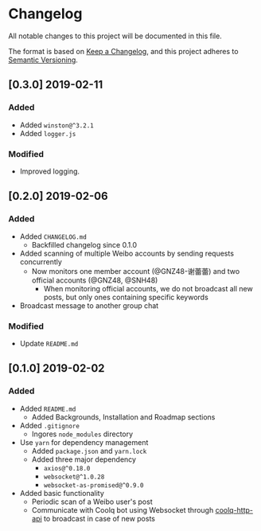 # Changelog
All notable changes to this project will be documented in this file.

The format is based on [Keep a Changelog](https://keepachangelog.com/en/1.0.0/),
and this project adheres to [Semantic Versioning](https://semver.org/spec/v2.0.0.html).

## [0.3.0] 2019-02-11
### Added
- Added `winston@^3.2.1`
- Added `logger.js`

### Modified
- Improved logging.


## [0.2.0] 2019-02-06
### Added
- Added `CHANGELOG.md`
  - Backfilled changelog since 0.1.0
- Added scanning of multiple Weibo accounts by sending requests concurrently
  - Now monitors one member account (@GNZ48-谢蕾蕾) and two official accounts (@GNZ48, @SNH48)
    - When monitoring official accounts, we do not broadcast all new posts, but only ones containing specific keywords
- Broadcast message to another group chat

### Modified
- Update `README.md`
  

## [0.1.0] 2019-02-02
### Added
- Added `README.md`
  - Added Backgrounds, Installation and Roadmap sections
- Added `.gitignore`
  - Ingores `node_modules` directory
- Use `yarn` for dependency management
  - Added `package.json` and `yarn.lock`
  - Added three major dependency
    - `axios@^0.18.0`
    - `websocket@^1.0.28`
    - `websocket-as-promised@^0.9.0`
- Added basic functionality
  - Periodic scan of a Weibo user's post
  - Communicate with Coolq bot using Websocket through [coolq-http-api](https://github.com/richardchien/coolq-http-api) to broadcast in case of new posts


